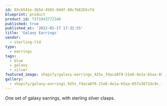 ```yaml
---
id: 03cb541e-3b5d-4503-84df-80c7b62b5cfd
blueprint: product
product_id: 7371943772348
published: true
published_at: '2022-01-17 17:32:55'
title: 'Galaxy Earrings'
vendor:
  - sterling-ltd
type:
  - earrings
tags:
  - blue
  - galaxy
  - silver
featured_image: shopify/galaxy-earrings_925x_fdaca8f9-21e6-4e1a-b5aa-85fa3871dc9c.jpg
gallery:
  - shopify/galaxy-earrings_925x_fdaca8f9-21e6-4e1a-b5aa-85fa3871dc9c.jpg
---
```

<p>One set of galaxy earrings, with sterling silver clasps.</p>